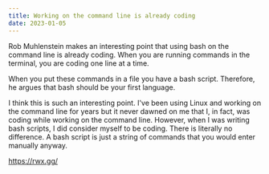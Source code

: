 ```yaml
---
title: Working on the command line is already coding
date: 2023-01-05
---
```

Rob Muhlenstein makes an interesting point that using bash on the command line is already coding. When you are running commands in the terminal, you are coding one line at a time. 

When you put these commands in a file you have a bash script. Therefore, he argues that bash should be your first language.

I think this is such an interesting point. I've been using Linux and working on the command line for years but it never dawned on me that I, in fact, was coding while working on the command line. However, when I was writing bash scripts, I did consider myself to be coding. There is literally no difference. A bash script is just a string of commands that you would enter manually anyway.

https://rwx.gg/
